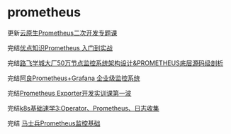 # prometheus

更新[云原生Prometheus二次开发专题课](https://appc3qeyofl7606.h5.xiaoeknow.com/v1/goods/goods_detail/p_61ee7d43e4b02b8258466a18)

完结[优点知识Prometheus 入门到实战](https://youdianzhishi.com/web/course/1027)

完结[路飞学城大厂50万节点监控系统架构设计&PROMETHEUS底层源码级剖析](https://www.luffycity.com/light-course)

完结[阿良Prometheus+Grafana 企业级监控系统](https://ke.qq.com/course/374130)

完结[Prometheus Exporter开发实训课第一波](https://ke.qq.com/course/374130)

完结[k8s基础速学3:Operator、Prometheus、日志收集](https://ke.qq.com/course/374130)

完结 [马士兵Prometheus监控基础](https://ke.qq.com/course/3169675)